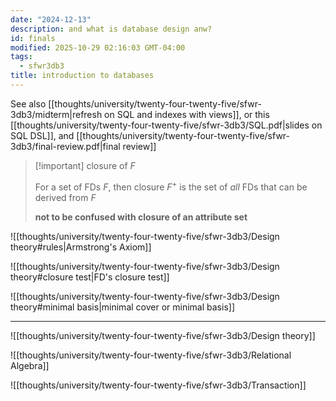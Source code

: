 ```yaml
---
date: "2024-12-13"
description: and what is database design anw?
id: finals
modified: 2025-10-29 02:16:03 GMT-04:00
tags:
  - sfwr3db3
title: introduction to databases
---
```


See also [[thoughts/university/twenty-four-twenty-five/sfwr-3db3/midterm|refresh on SQL and indexes with views]], or this [[thoughts/university/twenty-four-twenty-five/sfwr-3db3/SQL.pdf|slides on SQL DSL]], and [[thoughts/university/twenty-four-twenty-five/sfwr-3db3/final-review.pdf|final review]]

> [!important] closure of $F$
>
> For a set of FDs $F$, then closure $F^{+}$ is the set of _all_ FDs that can be derived from $F$
>
> **not to be confused with closure of an attribute set**

![[thoughts/university/twenty-four-twenty-five/sfwr-3db3/Design theory#rules|Armstrong's Axiom]]

![[thoughts/university/twenty-four-twenty-five/sfwr-3db3/Design theory#closure test|FD's closure test]]

![[thoughts/university/twenty-four-twenty-five/sfwr-3db3/Design theory#minimal basis|minimal cover or minimal basis]]

---

![[thoughts/university/twenty-four-twenty-five/sfwr-3db3/Design theory]]

![[thoughts/university/twenty-four-twenty-five/sfwr-3db3/Relational Algebra]]

![[thoughts/university/twenty-four-twenty-five/sfwr-3db3/Transaction]]
